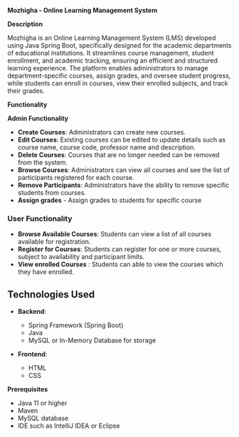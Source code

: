 **Mozhigha - Online Learning Management System**

**Description**

Mozhigha is an Online Learning Management System (LMS) developed using Java Spring Boot, specifically designed for the academic departments of educational institutions. It streamlines course management, student enrollment, and academic tracking, ensuring an efficient and structured learning experience.
The platform enables administrators to manage department-specific courses, assign grades, and oversee student progress, while students can enroll in courses, view their enrolled subjects, and track their grades.

**Functionality**

**Admin Functionality**

- **Create Courses**: Administrators can create new courses.
- **Edit Courses**: Existing courses can be edited to update details such as course name, course code, professor name and description.
- **Delete Courses**: Courses that are no longer needed can be removed from the system.
- **Browse Courses**: Administrators can view all courses and see the list of participants registered for each course.
- **Remove Participants**: Administrators have the ability to remove specific students from courses.
- **Assign grades** - Assign grades to students for specific course

### User Functionality
- **Browse Available Courses**: Students can view a list of all courses available for registration.
- **Register for Courses**: Students can register for one or more courses, subject to availability and participant limits.
- **View enrolled Courses** : Students can able to view the courses which they have enrolled.

## Technologies Used
- **Backend**: 
  - Spring Framework (Spring Boot)
  - Java
  - MySQL or In-Memory Database for storage

- **Frontend**:
  - HTML
  - CSS

 **Prerequisites**
- Java 11 or higher
- Maven 
- MySQL database 
- IDE such as IntelliJ IDEA or Eclipse

